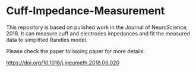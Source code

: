 # Cuff-Impedance-Measurement

This repository is based on pulished work in the Journal of NeuroScience, 2018.
It can measure cuff and electrodes impedances and fit the measured data to simplified Randles model.


Please check the paper follwoing paper for more details:

https://doi.org/10.1016/j.jneumeth.2018.06.020

